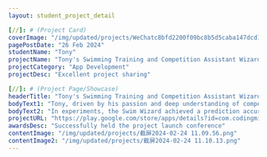 ```yaml
---
layout: student_project_detail

[//]: # (Project Card)
coverImage: "/img/updated/projects/WeChatc8bfd2200f09bc8b5d5caba147dcd16d.jpg"
pagePostDate: "26 Feb 2024"
studentName: "Tony"
projectName: "Tony's Swimming Training and Competition Assistant Wizard"
projectCategory: "App Development"
projectDesc: "Excellent project sharing"

[//]: # (Project Page/Showcase)
headerTitle: "Tony's Swimming Training and Competition Assistant Wizard"
bodyText1: "Tony, driven by his passion and deep understanding of competitive swimming, created an app called Swim Wizard, aimed at optimizing training and competitive performance through machine learning and big data analysis. Turning his hobby into a startup, he made professional-level expertise accessible to all swimming enthusiasts!"
bodyText2: "In experiments, the Swim Wizard achieved a prediction accuracy rate of up to 95%, a feat that not only demonstrates Tony's mastery of technology but also injects new vitality into the field of sports data analysis."
projectURL: "https://play.google.com/store/apps/details?id=com.codingminds.swimwizard"
awardsDesc: "Successfully held the project launch conference"
contentImage: "/img/updated/projects/截屏2024-02-24 11.09.56.png"
contentImage2: "/img/updated/projects/截屏2024-02-24 11.10.13.png"
---
```

